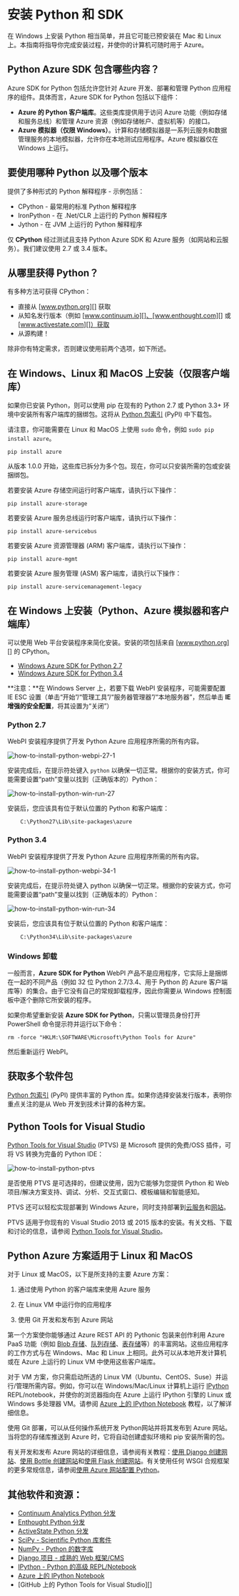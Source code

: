 <properties
	pageTitle="安装 Python 和 SDK - Azure"
	description="了解如何安装 Python 和 SDK 以与 Azure 一起使用。"
	services=""
	documentationCenter="python"
	authors="huguesv"
	manager="wpickett"
	editor=""/>

<tags
	ms.service="multiple"
	ms.date="08/31/2015"
	wacn.date="11/12/2015"/>

# 安装 Python 和 SDK

在 Windows 上安装 Python 相当简单，并且它可能已预安装在 Mac 和 Linux 上。本指南将指导你完成安装过程，并使你的计算机可随时用于 Azure。

## Python Azure SDK 包含哪些内容？

Azure SDK for Python 包括允许您针对 Azure 开发、部署和管理 Python 应用程序的组件。具体而言，Azure SDK for Python 包括以下组件：

* **Azure 的 Python 客户端库**。这些类库提供用于访问 Azure 功能（例如存储和服务总线）和管理 Azure 资源（例如存储帐户、虚拟机等）的接口。
* **Azure 模拟器（仅限 Windows）**。计算和存储模拟器是一系列云服务和数据管理服务的本地模拟器，允许你在本地测试应用程序。Azure 模拟器仅在 Windows 上运行。

## 要使用哪种 Python 以及哪个版本

提供了多种形式的 Python 解释程序 - 示例包括：

* CPython - 最常用的标准 Python 解释程序
* IronPython - 在 .Net/CLR 上运行的 Python 解释程序
* Jython - 在 JVM 上运行的 Python 解释程序

仅 **CPython** 经过测试且支持 Python Azure SDK 和 Azure 服务（如网站和云服务）。我们建议使用 2.7 或 3.4 版本。

## 从哪里获得 Python？

有多种方法可获得 CPython：

* 直接从 [www.python.org][] 获取
* 从知名发行版本（例如 [www.continuum.io][]、[www.enthought.com][] 或 [www.activestate.com][]）获取
* 从源构建！

除非你有特定需求，否则建议使用前两个选项，如下所述。

## 在 Windows、Linux 和 MacOS 上安装（仅限客户端库）

如果你已安装 Python，则可以使用 pip 在现有的 Python 2.7 或 Python 3.3+ 环境中安装所有客户端库的捆绑包。这将从 [Python 包索引][] (PyPI) 中下载包。

请注意，你可能需要在 Linux 和 MacOS 上使用 `sudo` 命令，例如 `sudo pip install azure`。

	pip install azure

从版本 1.0.0 开始，这些库已拆分为多个包。现在，你可以只安装所需的包或安装捆绑包。

若要安装 Azure 存储空间运行时客户端库，请执行以下操作：

	pip install azure-storage

若要安装 Azure 服务总线运行时客户端库，请执行以下操作：

	pip install azure-servicebus

若要安装 Azure 资源管理器 (ARM) 客户端库，请执行以下操作：

	pip install azure-mgmt

若要安装 Azure 服务管理 (ASM) 客户端库，请执行以下操作：

	pip install azure-servicemanagement-legacy


## 在 Windows 上安装（Python、Azure 模拟器和客户端库）

可以使用 Web 平台安装程序来简化安装。安装的项包括来自 [www.python.org][] 的 CPython。

* [Windows Azure SDK for Python 2.7][]
* [Windows Azure SDK for Python 3.4][]

**注意：**在 Windows Server 上，若要下载 WebPI 安装程序，可能需要配置 IE ESC 设置（单击“开始”/“管理工具”/“服务器管理器”/“本地服务器”，然后单击 **IE 增强的安全配置**，将其设置为“关闭”）

### Python 2.7

WebPI 安装程序提供了开发 Python Azure 应用程序所需的所有内容。

![how-to-install-python-webpi-27-1](./media/python-how-to-install/how-to-install-python-webpi-27-1.png)

安装完成后，在提示符处键入 `python` 以确保一切正常。根据你的安装方式，你可能需要设置“path”变量以找到（正确版本的）Python：

![how-to-install-python-win-run-27](./media/python-how-to-install/how-to-install-python-win-run-27.png)

安装后，您应该具有位于默认位置的 Python 和客户端库：

		C:\Python27\Lib\site-packages\azure


### Python 3.4

WebPI 安装程序提供了开发 Python Azure 应用程序所需的所有内容。

![how-to-install-python-webpi-34-1](./media/python-how-to-install/how-to-install-python-webpi-34-1.png)

安装完成后，在提示符处键入 python 以确保一切正常。根据你的安装方式，你可能需要设置“path”变量以找到（正确版本的）Python：

![how-to-install-python-win-run-34](./media/python-how-to-install/how-to-install-python-win-run-34.png)

安装后，您应该具有位于默认位置的 Python 和客户端库：

		C:\Python34\Lib\site-packages\azure

### Windows 卸载

一般而言，**Azure SDK for Python** WebPI 产品不是应用程序，它实际上是捆绑在一起的不同产品（例如 32 位 Python 2.7/3.4、用于 Python 的 Azure 客户端库等）的集合。由于它没有自己的常规卸载程序，因此你需要从 Windows 控制面板中逐个删除它所安装的程序。

如果你希望重新安装 **Azure SDK for Python**，只需以管理员身份打开 PowerShell 命令提示符并运行以下命令：

	rm -force "HKLM:\SOFTWARE\Microsoft\Python Tools for Azure"

然后重新运行 WebPI。

## 获取多个软件包

[Python 包索引][] (PyPI) 提供丰富的 Python 库。如果你选择安装发行版本，表明你重点关注的是从 Web 开发到技术计算的各种方案。


## Python Tools for Visual Studio

[Python Tools for Visual Studio][] (PTVS) 是 Microsoft 提供的免费/OSS 插件，可将 VS 转换为完备的 Python IDE：

![how-to-install-python-ptvs](./media/python-how-to-install/how-to-install-python-ptvs.png)

是否使用 PTVS 是可选择的，但建议使用，因为它能够为您提供 Python 和 Web 项目/解决方案支持、调试、分析、交互式窗口、模板编辑和智能感知。

PTVS 还可以轻松实现部署到 Windows Azure，同时支持部署到[云服务][]和[网站][]。

PTVS 适用于你现有的 Visual Studio 2013 或 2015 版本的安装。有关文档、下载和讨论的信息，请参阅 [Python Tools for Visual Studio]。

## Python Azure 方案适用于 Linux 和 MacOS

对于 Linux 或 MacOS，以下是所支持的主要 Azure 方案：

1. 通过使用 Python 的客户端库来使用 Azure 服务

2. 在 Linux VM 中运行你的应用程序

3. 使用 Git 开发和发布到 Azure 网站

第一个方案使你能够通过 Azure REST API 的 Pythonic 包装来创作利用 Azure PaaS 功能（例如 [Blob 存储][]、[队列存储][]、[表存储][]等）的丰富网站。这些应用程序的工作方式与在 Windows、Mac 和 Linux 上相同。此外可以从本地开发计算机或在 Azure 上运行的 Linux VM 中使用这些客户端库。

对于 VM 方案，你只需启动所选的 Linux VM（Ubuntu、CentOS、Suse）并运行/管理所需内容。例如，你可以在 Windows/Mac/Linux 计算机上运行 [IPython][] REPL/notebook，并使你的浏览器指向在 Azure 上运行 IPython 引擎的 Linux 或 Windows 多处理器 VM。请参阅 [Azure 上的 IPython Notebook][] 教程，以了解详细信息。

使用 Git 部署，可以从任何操作系统开发 Python网站并将其发布到 Azure 网站。当将您的存储库推送到 Azure 时，它将自动创建虚拟环境和 pip 安装所需的包。

有关开发和发布 Azure 网站的详细信息，请参阅有关教程：[使用 Django 创建网站][]、[使用 Bottle 创建网站][]和[使用 Flask 创建网站][]。有关使用任何 WSGI 合规框架的更多常规信息，请参阅[使用 Azure 网站配置 Python][]。


## 其他软件和资源：

* [Continuum Analytics Python 分发][]
* [Enthought Python 分发][]
* [ActiveState Python 分发][]
* [SciPy - Scientific Python 库套件][]
* [NumPy - Python 的数字库][]
* [Django 项目 - 成熟的 Web 框架/CMS][]
* [IPython - Python 的高级 REPL/Notebook][]
* [Azure 上的 IPython Notebook][]
* [GitHub 上的 Python Tools for Visual Studio][]


[Continuum Analytics Python 分发]: http://continuum.io
[Enthought Python 分发]: http://www.enthought.com
[ActiveState Python 分发]: http://www.activestate.com
[www.python.org]: http://www.python.org
[www.continuum.io]: http://continuum.io
[www.enthought.com]: http://www.enthought.com
[www.activestate.com]: http://www.activestate.com
[SciPy - Scientific Python 库套件]: http://www.scipy.org
[NumPy - Python 的数字库]: http://www.numpy.org
[Django 项目 - 成熟的 Web 框架/CMS]: http://www.djangoproject.com
[IPython - Python 的高级 REPL/Notebook]: http://ipython.org
[IPython]: http://ipython.org
[Azure 上的 IPython Notebook]: /documentation/articles/virtual-machines-python-ipython-notebook
[云服务]: /documentation/articles/cloud-services-python-ptvs
[网站]: /documentation/articles/web-sites-python-ptvs-django-mysql
[Python Tools for Visual Studio]: http://aka.ms/ptvs
[Python Tools for Visual Studio on CodePlex]: http://pytools.codeplex.com
[Python 包索引]: http://pypi.python.org/pypi
[Windows Azure SDK for Python 2.7]: http://go.microsoft.com/fwlink/?LinkId=254281&clcid=0x409
[Windows Azure SDK for Python 3.4]: http://go.microsoft.com/fwlink/?LinkID=516990&clcid=0x409
[Setting up a Linux VM via the Azure portal]: /documentation/articles/create-and-configure-opensuse-vm-in-portal
[How to use the Azure Command-Line Interface]: /documentation/articles/crossplat-cmd-tools
[创建运行 Linux 的虚拟机]: /documentation/articles/virtual-machines-linux-tutorial
[使用 Django 创建网站]: /documentation/articles/web-sites-python-create-deploy-django-app
[使用 Bottle 创建网站]: /documentation/articles/web-sites-python-create-deploy-bottle-app
[使用 Flask 创建网站]: /documentation/articles/web-sites-python-create-deploy-flask-app
[使用 Azure 网站配置 Python]: /documentation/articles/web-sites-python-configure
[表存储]: /documentation/articles/storage-python-how-to-use-table-storage
[队列存储]: /documentation/articles/storage-python-how-to-use-queue-storage
[Blob 存储]: /documentation/articles/storage-python-how-to-use-blob-storage

<!---HONumber=79-->